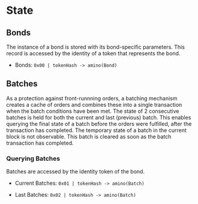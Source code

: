 # State

## Bonds

The instance of a bond is stored with its bond-specific parameters. This record is accessed by the identity of a token that represents the bond.

- Bonds: `0x00 | tokenHash -> amino(Bond)`

## Batches

As a protection against front-runnning orders, a batching mechanism creates a cache of orders and combines these into a single transaction when the batch conditions have been met.
The state of 2 consecutive batches is held for both the current and last (previous) batch. 
This enables querying the final state of a batch before the orders were fulfilled, after the transaction has completed. 
The temporary state of a batch in the current block is not observable. This batch is cleared as soon as the batch transaction has completed.

### Querying Batches

Batches are accessed by the identity token of the bond.

- Current Batches: `0x01 | tokenHash -> amino(Batch) `

- Last Batches: `0x02 | tokenHash -> amino(Batch) `
